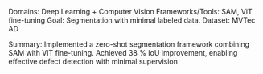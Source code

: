 Domains: Deep Learning + Computer Vision
Frameworks/Tools: SAM, ViT fine-tuning
Goal: Segmentation with minimal labeled data.
Dataset: MVTec AD

Summary: Implemented a zero-shot segmentation framework combining SAM with ViT fine-tuning. Achieved 38 % IoU improvement, enabling effective defect detection with minimal supervision
